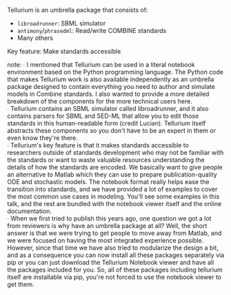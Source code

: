 Tellurium is an umbrella package that consists of:

* `libroadrunner`: SBML simulator
* `antimony`/`phrasedml`: Read/write COMBINE standards
* Many others

Key feature: Make standards accessible

note:
    ∙ I mentioned that Tellurium can be used in a literal notebook environment based on the Python programming language. The Python code that makes Tellurium work is also available independently as an umbrella package designed to contain everything you need to author and simulate models in Combine standards. I also wanted to provide a more detailed breakdown of the components for the more technical users here.
    <br/>
    ∙ Tellurium contains an SBML simulator called libroadrunner, and it also contains parsers for SBML and SED-ML that allow you to edit those standards in this human-readable form (credit Lucian). Tellurium itself abstracts these components so you don't have to be an expert in them or even know they're there.
    <br/>
    ∙ Tellurium's key feature is that it makes standards accessible to researchers outside of standards development who may not be familiar with the standards or want to waste valuable resources understanding the details of how the standards are encoded. We basically want to give people an alternative to Matlab which they can use to prepare publication-quality ODE and stochastic models. The notebook format really helps ease the transition into standards, and we have provided a lot of examples to cover the most common use cases in modeling. You'll see some examples in this talk, and the rest are bundled with the notebook viewer itself and the online documentation.
    <br/>
    ∙ When we first tried to publish this years ago, one question we got a lot from reviewers is why have an umbrella package at all? Well, the short answer is that we were trying to get people to move away from Matlab, and we were focused on having the most integrated experience possible. However, since that time we have also tried to modularize the design a bit, and as a consequence you can now install all these packages separately via pip or you can just download the Tellurium Notebook viewer and have all the packages included for you. So, all of these packages including tellurium itself are installable via pip, you're not forced to use the notebook viewer to get them.
    <br/>
